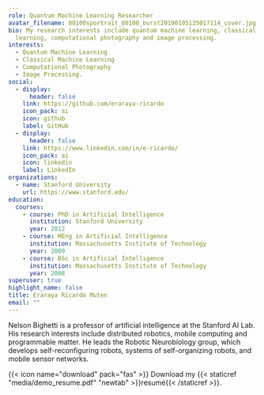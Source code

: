 ```yaml
---
role: Quantum Machine Learning Researcher
avatar_filename: 00100sportrait_00100_burst20190105135017114_cover.jpg
bio: My research interests include quantum machine learning, classical machine
  learning, computational photography and image processing.
interests:
  - Quantum Machine Learning
  - Classical Machine Learning
  - Computational Photography
  - Image Processing.
social:
  - display:
      header: false
    link: https://github.com/eraraya-ricardo
    icon_pack: ai
    icon: github
    label: GitHub
  - display:
      header: false
    link: https://www.linkedin.com/in/e-ricardo/
    icon_pack: ai
    icon: linkedin
    label: LinkedIn
organizations:
  - name: Stanford University
    url: https://www.stanford.edu/
education:
  courses:
    - course: PhD in Artificial Intelligence
      institution: Stanford University
      year: 2012
    - course: MEng in Artificial Intelligence
      institution: Massachusetts Institute of Technology
      year: 2009
    - course: BSc in Artificial Intelligence
      institution: Massachusetts Institute of Technology
      year: 2008
superuser: true
highlight_name: false
title: Eraraya Ricardo Muten
email: ""
---
```

Nelson Bighetti is a professor of artificial intelligence at the Stanford AI Lab. His research interests include distributed robotics, mobile computing and programmable matter. He leads the Robotic Neurobiology group, which develops self-reconfiguring robots, systems of self-organizing robots, and mobile sensor networks.

{{< icon name="download" pack="fas" >}} Download my {{< staticref "media/demo_resume.pdf" "newtab" >}}resumé{{< /staticref >}}.